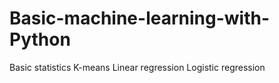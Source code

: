 # Basic-machine-learning-with-Python
Basic statistics
K-means
Linear regression
Logistic regression

